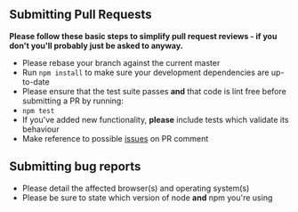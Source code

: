 ## Submitting Pull Requests

**Please follow these basic steps to simplify pull request reviews - if you don't you'll probably just be asked to anyway.**

* Please rebase your branch against the current master
* Run ```npm install``` to make sure your development dependencies are up-to-date
* Please ensure that the test suite passes **and** that code is lint free before submitting a PR by running:
 * ```npm test```
* If you've added new functionality, **please** include tests which validate its behaviour
* Make reference to possible [issues](https://github.com/01org/zephyr.js/issues) on PR comment

## Submitting bug reports

* Please detail the affected browser(s) and operating system(s)
* Please be sure to state which version of node **and** npm you're using
